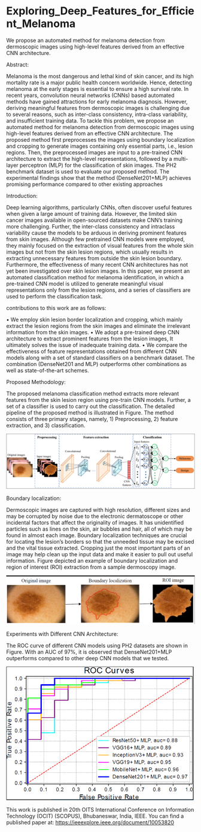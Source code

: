 # Exploring_Deep_Features_for_Efficient_Melanoma
We propose an automated method for melanoma detection from dermoscopic images using high-level features derived from an effective CNN architecture.

Abstract: 

Melanoma is the most dangerous and lethal kind of skin cancer, and its high mortality rate is a major public health concern worldwide. Hence, detecting melanoma at the early stages is essential to ensure a high survival rate. In recent years, convolution neural networks (CNNs) based automated methods have gained attractions for early melanoma diagnosis. However, deriving meaningful features from dermoscopic images is challenging due to several reasons, such as inter-class consistency, intra-class variability, and insufficient training data. To tackle this problem, we propose an automated method for melanoma detection from dermoscopic images using high-level features derived
from an effective CNN architecture. The proposed method first preprocesses the images using boundary localization and cropping to generate images containing only essential parts, i.e., lesion regions. Then, the preprocessed images are input to a pre-trained CNN architecture to extract the high-level representations, followed by a multi-layer perceptron (MLP) for the classification of skin images. The PH2 benchmark dataset is used to evaluate our proposed method. The experimental findings show that the method (DenseNet201+MLP) achieves promising performance compared to other existing approaches

Introduction:

Deep learning algorithms, particularly CNNs, often discover useful features when given a large amount of training data. However, the limited skin cancer images available in open-sourced datasets make CNN’s training more challenging. Further, the inter-class consistency and intraclass variability cause the models to be arduous in deriving prominent features from skin images. Although few pretrained
CNN models were employed, they mainly focused on the extraction of visual features from the whole skin images but not from the skin lesion regions, which usually results in extracting unnecessary features from outside the skin lesion boundary. Furthermore, the effectiveness of many recent CNN architectures has not yet been investigated over skin lesion images. In this paper, we present an automated classification method for melanoma identification, in which a pre-trained CNN model is utilized to generate meaningful
visual representations only from the lesion regions, and a series of classifiers are used to perform the classification task.

contributions to this work are as follows:

• We employ skin lesion border localization and cropping, which mainly extract the lesion regions from the skin images and eliminate the irrelevant information from the skin images.
• We adopt a pre-trained deep CNN architecture to extract prominent features from the lesion images, It ultimately solves the issue of inadequate training data.
• We compare the effectiveness of feature representations obtained from different CNN models along with a set of standard classifiers on a benchmark dataset. The combination (DenseNet201 and MLP) outperforms other combinations as well as state-of-the-art schemes.

Proposed Methodology:

The proposed melanoma classification method extracts more relevant features from the skin lesion region using pre-train CNN models. Further, a set of a classifier is used to carry out the classification. The detailed pipeline of the proposed method is illustrated in Figure. The method consists of three primary stages, namely, 1) Preprocessing, 2) feature extraction, and 3) classification.

![](proposed_model.png)

Boundary localization:

Dermoscopic images are captured with high resolution, different sizes and may be corrupted by noise due to the electronic dermatoscope or other incidental factors that affect the originality of images. It has unidentified particles such as lines on the skin, air bubbles and hair, all of which may be found in almost each image. Boundary localization techniques are crucial for locating the lesion’s borders so that the unneeded tissue may be excised and the vital tissue extracted. Cropping just the most important parts of an image may help clean up the input data and make it easier to pull out useful information. Figure depicted an example of boundary localization and region of
interest (ROI) extraction from a sample dermoscopy image.

![](boundary.png)

Experiments with Different CNN Architecture:

The ROC curve of different CNN models using PH2 datasets are shown in Figure. With an AUC of 97%, it is observed that DenseNet201+MLP outperforms compared to other deep CNN models that we tested.

![](roc.png)

This work is published in 20th OITS International Conference on Information Technology (OCIT) (SCOPUS), Bhubaneswar, India, IEEE.
You can find a published paper at: https://ieeexplore.ieee.org/document/10053820
